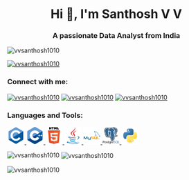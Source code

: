 <h1 align="center">Hi 👋, I'm Santhosh V V</h1>
<h3 align="center">A passionate Data Analyst from India</h3>

<p align="left"> <img src="https://komarev.com/ghpvc/?username=vvsanthosh1010&label=Profile%20views&color=0e75b6&style=flat" alt="vvsanthosh1010" /> </p>

<p align="left"> <a href="https://github.com/ryo-ma/github-profile-trophy"><img src="https://github-profile-trophy.vercel.app/?username=vvsanthosh1010" alt="vvsanthosh1010" /></a> </p>

<h3 align="left">Connect with me:</h3>
<p align="left">
<a href="https://fb.com/vvsanthosh1010" target="blank"><img align="center" src="https://raw.githubusercontent.com/rahuldkjain/github-profile-readme-generator/master/src/images/icons/Social/facebook.svg" alt="vvsanthosh1010" height="30" width="40" /></a>
<a href="https://instagram.com/vvsanthosh1010" target="blank"><img align="center" src="https://raw.githubusercontent.com/rahuldkjain/github-profile-readme-generator/master/src/images/icons/Social/instagram.svg" alt="vvsanthosh1010" height="30" width="40" /></a>
<a href="https://www.hackerrank.com/vvsanthosh1010" target="blank"><img align="center" src="https://raw.githubusercontent.com/rahuldkjain/github-profile-readme-generator/master/src/images/icons/Social/hackerrank.svg" alt="vvsanthosh1010" height="30" width="40" /></a>
</p>

<h3 align="left">Languages and Tools:</h3>
<p align="left"> <a href="https://www.cprogramming.com/" target="_blank" rel="noreferrer"> <img src="https://raw.githubusercontent.com/devicons/devicon/master/icons/c/c-original.svg" alt="c" width="40" height="40"/> </a> <a href="https://www.w3schools.com/cpp/" target="_blank" rel="noreferrer"> <img src="https://raw.githubusercontent.com/devicons/devicon/master/icons/cplusplus/cplusplus-original.svg" alt="cplusplus" width="40" height="40"/> </a> <a href="https://www.w3.org/html/" target="_blank" rel="noreferrer"> <img src="https://raw.githubusercontent.com/devicons/devicon/master/icons/html5/html5-original-wordmark.svg" alt="html5" width="40" height="40"/> </a> <a href="https://www.java.com" target="_blank" rel="noreferrer"> <img src="https://raw.githubusercontent.com/devicons/devicon/master/icons/java/java-original.svg" alt="java" width="40" height="40"/> </a> <a href="https://www.mysql.com/" target="_blank" rel="noreferrer"> <img src="https://raw.githubusercontent.com/devicons/devicon/master/icons/mysql/mysql-original-wordmark.svg" alt="mysql" width="40" height="40"/> </a> <a href="https://www.postgresql.org" target="_blank" rel="noreferrer"> <img src="https://raw.githubusercontent.com/devicons/devicon/master/icons/postgresql/postgresql-original-wordmark.svg" alt="postgresql" width="40" height="40"/> </a> <a href="https://www.python.org" target="_blank" rel="noreferrer"> <img src="https://raw.githubusercontent.com/devicons/devicon/master/icons/python/python-original.svg" alt="python" width="40" height="40"/> </a> </p>

<p><img align="left" src="https://github-readme-stats.vercel.app/api/top-langs?username=vvsanthosh1010&show_icons=true&locale=en&layout=compact" alt="vvsanthosh1010" /></p>

<p>&nbsp;<img align="center" src="https://github-readme-stats.vercel.app/api?username=vvsanthosh1010&show_icons=true&locale=en" alt="vvsanthosh1010" /></p>

<p><img align="center" src="https://github-readme-streak-stats.herokuapp.com/?user=vvsanthosh1010&" alt="vvsanthosh1010" /></p>
